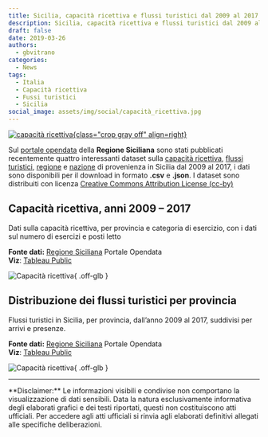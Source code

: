```yaml
---
title: Sicilia, capacità ricettiva e flussi turistici dal 2009 al 2017
description: Sicilia, capacità ricettiva e flussi turistici dal 2009 al 2017
draft: false
date: 2019-03-26
authors:
  - gbvitrano
categories:
  - News
tags:
  - Italia
  - Capacità ricettiva
  - Fussi turistici
  - Sicilia
social_image: assets/img/social/capacità_ricettiva.jpg  
--- 
```

<style>
.md-typeset code { background-color: #fff0;}  
.md-typeset pre>code { background-color: #fff0;}  
</style>
[![capacità ricettiva](capacità_ricettiva.jpg "Sicilia, capacità ricettiva e flussi turistici dal 2009 al 2017" ){class="crop gray off" align=right}](index.md)

Sul [portale opendata](https://dati.regione.sicilia.it/organization/regione-sicilia) della **Regione Siciliana** sono stati pubblicati recentemente quattro interessanti dataset sulla [capacità ricettiva](https://dati.regione.sicilia.it/dataset/distribuzione-dei-flussi-turistici-per-provincia), [flussi turistici](https://dati.regione.sicilia.it/dataset/distribuzione-dei-flussi-turistici-per-provincia), [regione](https://dati.regione.sicilia.it/dataset/fe6fd91e-1815-4b75-9e1b-dfc0569d287e) e [nazione](https://dati.regione.sicilia.it/dataset/5d7fc299-0f05-407d-beb1-91a109464fa9) di provenienza in Sicilia dal 2009 al 2017, i dati sono disponibili per il download in formato **.csv** e **.json**.
I dataset sono distribuiti con licenza [Creative Commons Attribution License (cc-by)](http://opendefinition.org/licenses/cc-by/)<!-- more -->

## Capacità ricettiva, anni 2009 – 2017
Dati sulla capacità ricettiva, per provincia e categoria di esercizio, con i dati sul numero di esercizi e posti letto

**Fonte dati:** [Regione Siciliana](https://dati.regione.sicilia.it/dataset/capacita-ricettiva-anni-2009-2017) Portale Opendata <br>
**Viz**: [Tableau Public](https://public.tableau.com/views/Sicilia-Capacitricettivaanni2009-2017/Dashboard1?:embed=y&:display_count=yes)

![Capacità ricettiva](capacità_ricettiva.webp "Sicilia – Capacità ricettiva, anni 2009 – 2017"){ .off-glb }


## Distribuzione dei flussi turistici per provincia
Flussi turistici in Sicilia, per provincia, dall’anno 2009 al 2017, suddivisi per arrivi e presenze.

**Fonte dati:** [Regione Siciliana](https://dati.regione.sicilia.it/dataset/31f42581-2636-4193-ba46-997365ea4fac) Portale Opendata<br>
**Viz**: [Tableau Public](https://public.tableau.com/views/Distribuzionedeiflussituristiciperprovincia2009-2017/Dashboard1?:embed=y&:display_count=yes)

![Capacità ricettiva](flussi_turistici.webp "Distribuzione dei flussi turistici per provincia 2009 -2017"){ .off-glb }

<hr>
**Disclaimer:** Le informazioni visibili e condivise non comportano la visualizzazione di dati sensibili. Data la natura esclusivamente informativa degli elaborati grafici e dei testi riportati, questi non costituiscono atti ufficiali. Per accedere agli atti ufficiali si rinvia agli elaborati definitivi allegati alle specifiche deliberazioni.